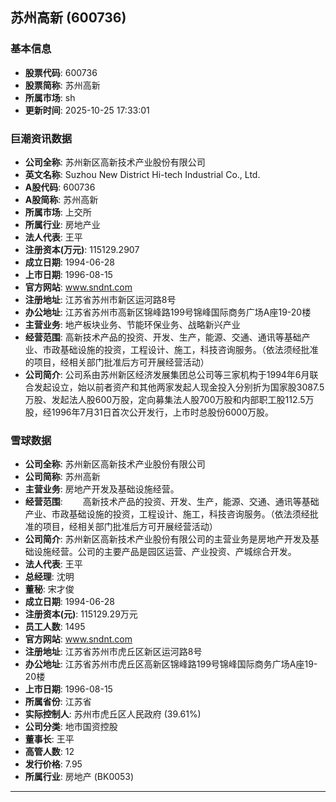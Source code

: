 ## 苏州高新 (600736)

### 基本信息

- **股票代码**: 600736
- **股票简称**: 苏州高新
- **所属市场**: sh
- **更新时间**: 2025-10-25 17:33:01

### 巨潮资讯数据

- **公司全称**: 苏州新区高新技术产业股份有限公司
- **英文名称**: Suzhou New District Hi-tech Industrial Co., Ltd.
- **A股代码**: 600736
- **A股简称**: 苏州高新
- **所属市场**: 上交所
- **所属行业**: 房地产业
- **法人代表**: 王平
- **注册资本(万元)**: 115129.2907
- **成立日期**: 1994-06-28
- **上市日期**: 1996-08-15
- **官方网站**: www.sndnt.com
- **注册地址**: 江苏省苏州市新区运河路8号
- **办公地址**: 江苏省苏州市高新区锦峰路199号锦峰国际商务广场A座19-20楼
- **主营业务**: 地产板块业务、节能环保业务、战略新兴产业
- **经营范围**: 高新技术产品的投资、开发、生产，能源、交通、通讯等基础产业、市政基础设施的投资，工程设计、施工，科技咨询服务。（依法须经批准的项目，经相关部门批准后方可开展经营活动）
- **公司简介**: 公司系由苏州新区经济发展集团总公司等三家机构于1994年6月联合发起设立，始以前者资产和其他两家发起人现金投入分别折为国家股3087.5万股、发起法人股600万股，定向募集法人股700万股和内部职工股112.5万股，经1996年7月31日首次公开发行，上市时总股份6000万股。

### 雪球数据

- **公司全称**: 苏州新区高新技术产业股份有限公司
- **公司简称**: 苏州高新
- **主营业务**: 房地产开发及基础设施经营。
- **经营范围**: 　　高新技术产品的投资、开发、生产，能源、交通、通讯等基础产业、市政基础设施的投资，工程设计、施工，科技咨询服务。（依法须经批准的项目，经相关部门批准后方可开展经营活动）
- **公司简介**: 苏州新区高新技术产业股份有限公司的主营业务是房地产开发及基础设施经营。公司的主要产品是园区运营、产业投资、产城综合开发。
- **法人代表**: 王平
- **总经理**: 沈明
- **董秘**: 宋才俊
- **成立日期**: 1994-06-28
- **注册资本(元)**: 115129.29万元
- **员工人数**: 1495
- **官方网站**: www.sndnt.com
- **注册地址**: 江苏省苏州市虎丘区新区运河路8号
- **办公地址**: 江苏省苏州市虎丘区高新区锦峰路199号锦峰国际商务广场A座19-20楼
- **上市日期**: 1996-08-15
- **所属省份**: 江苏省
- **实际控制人**: 苏州市虎丘区人民政府 (39.61%)
- **公司分类**: 地市国资控股
- **董事长**: 王平
- **高管人数**: 12
- **发行价格**: 7.95
- **所属行业**: 房地产 (BK0053)

---